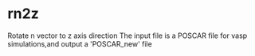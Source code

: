 # rn2z
Rotate n vector to z axis direction
The input file is a POSCAR file for vasp simulations,and output a 'POSCAR_new' file
